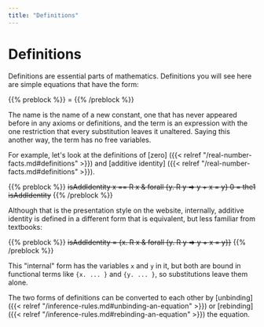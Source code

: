 ```yaml
---
title: "Definitions"
---
```


# Definitions

Definitions are essential parts of mathematics.
Definitions you will see here are simple equations
that have the form:

{{% preblock %}}
<name> = <term>
{{% /preblock %}}

The name is the name of a new constant, one that has
never appeared before in any axioms or definitions,
and the term is an expression with the one restriction
that every substitution leaves it unaltered.  Saying
this another way, the term has no free variables.

For example, let's look at the definitions of [zero]
({{< relref "/real-number-facts.md#definitions" >}})
and [additive identity]
({{< relref "/real-number-facts.md#definitions" >}}).

{{% preblock %}}
~~isAddIdentity x == R x & forall {y. R y => y + x = y}
0 = the1 isAddIdentity~~
{{% /preblock %}}

Although that is the presentation style on the website, internally,
additive identity is defined in a different form that is equivalent,
but less familiar from textbooks:

{{% preblock %}}
~~isAddIdentity = {x. R x & forall {y. R y => y + x = y}}~~
{{% /preblock %}}

This "internal" form has the variables `x` and `y` in it,
but both are bound in functional terms like `{x. ... }`
and `{y. ... }`, so substitutions leave them alone.

The two forms of definitions can be converted to each other
by [unbinding]({{< relref "/inference-rules.md#unbinding-an-equation" >}})
or [rebinding]({{< relref "/inference-rules.md#rebinding-an-equation" >}})
the equation.
